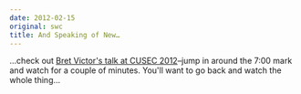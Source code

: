 ```yaml
---
date: 2012-02-15
original: swc
title: And Speaking of New…
---
```

<p>…check out <a href="http://vimeo.com/36579366">Bret Victor's talk at CUSEC 2012</a>–jump in around the 7:00 mark and watch for a couple of minutes. You'll want to go back and watch the whole thing…</p>
